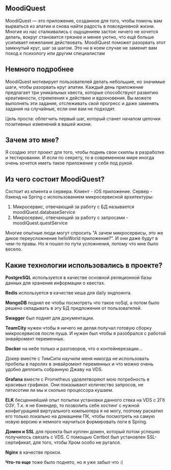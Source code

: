 
## MoodiQuest

MoodiQuest — это приложение, созданное для того, чтобы помочь вам вырваться из апатии и снова найти радость в повседневной жизни.
Многие из нас сталкивались с ощущением застоя: ничего не хочется делать, вокруг становится грязнее и менее уютно, что ещё больше усиливает нежелание действовать.
MoodiQuest поможет разорвать этот замкнутый круг, шаг за шагом. Это ни в коем случае не заменит вам поход к психологу или другим специалистам

## Немного подробнее

MoodiQuest мотивирует пользователей делать небольшие, но значимые шаги, чтобы разорвать круг апатии. Каждый день приложение предлагает три уникальных квеста, которые способствуют
развитию креативности, стремления к действию и вдохновения. Вы можете выполнять эти задания, отслеживать свой прогресс и даже заменять задания на случайные, если они вам не подходят.

Цель проста: облегчить первый шаг, который станет началом цепочки позитивных изменений в вашей жизни.

## Зачем это мне? 

Я создаю этот проект для того, чтобы подняь свои скиллы в разработке и тестировании. И если по секрету, то в современном мире иногда очень хочется иметь такое приложение у себя под рукой. 

## Из чего состоит MoodiQuest?

Состоит из клиента и сервера. Клиент - iOS приложение. Сервер - бэкенд на Spring с использованием микросервисной архитектуры: 
1. Микросервис, отвечающий за работу с БД называется moodiQuest.databaseService
2. Микросервис, отвечающий за работу с запросами - moodiQuest.questService

Многие опытные люди могут спросить "А зачем микросервисы, это же дикое переусложнение helloWorld приложения?". И они даже будут в чем-то правы. Но я пошел по пути усложнения, потому что мне было весело. 

## Какие технологии использовались в проекте?

 **PostgreSQL** используется в качестве основной реляционной базы данных для хранения информации о квестах.
 
**Redis** используется в качестве кеша для daily эндпоинта.

**MongoDB** поднял ее чтобы посмотреть что такое noSql, а потом было решено складывать в эту БД предложения от пользователей.

**Swagger**  был поднят для документации.

**TeamCity** нужен чтобы я ничего не делая получал готовую сборку микросервисов после пуша. И нужен был чтобы я разобрался с работой энвайромент переменных.

**Docker** на небе только и разговоров, что о контейнерезации... 

Докер вместе с ТимСити научили меня никогда не использовать пробелы в паролях в энвайромент переменных и что можно очень удобно деплоить собранную Джаву на VDS.

**Grafana** вместе с Prometheus удовлетворяют мою потребность в красивых графиках. Они показывают количество запросов, не пятисотим ли мы и сколько процессора кушаем.

**ELK** бесценнейший опыт попытки установки данного стека на VDS с 2Гб ОЗУ. Т.к. я не бэкендер, то позволить себе хостинг с нужной конфигурацией виртуального компьютера я не могу, поэтому раскатил его только локально на домашнем ПК, чтобы посмотреть на самую новую версию и немного научиться формировать логи в Spring.

**Домен и SSL** для проекта был куплен домен, который потом успешно получилось связать с VDS. С помощью Certbot был установлен SSL-сертификат, для того, чтобы Хром особо не ругался. 

**Nginx** в качестве прокси. 

**Что-то еще** тоже было поднято, но я уже забыл что :(

